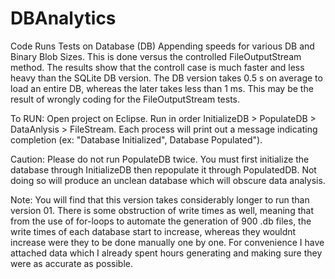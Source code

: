 # DBAnalytics
 
Code Runs Tests on Database (DB) Appending speeds for various DB and Binary Blob Sizes. This is done versus the controlled FileOutputStream method. The results show that the controll case is much faster and less heavy than the SQLite DB version. The DB version takes 0.5 s on average to load an entire DB, whereas the later takes less than 1 ms. This may be the result of wrongly coding for the FileOutputStream tests.

To RUN: Open project on Eclipse. Run in order InitializeDB > PopulateDB > DataAnlysis > FileStream. Each process will print out a message indicating completion (ex: "Database Initialized", Database Populated").

Caution: Please do not run PopulateDB twice. You must first initialize the database through InitializeDB then repopulate it through PopulatedDB. Not doing so will produce an unclean database which will obscure data analysis.

Note: You will find that this version takes considerably longer to run than version 01. There is some obstruction of write times as well, meaning that from the use of for-loops to automate the generation of 900 .db files, the write times of each database start to increase, whereas they wouldnt increase were they to be done manually one by one. For convenience I have attached data which I already spent hours generating and making sure they were as accurate as possible.

